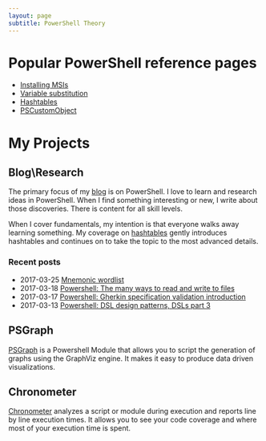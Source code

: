 ```yaml
---
layout: page
subtitle: PowerShell Theory
---
```


# Popular PowerShell reference pages

* [Installing MSIs](\2016-10-21-powershell-installing-msi-files)
* [Variable substitution](\2017-1-13-powershell-variable-substitution-in-strings)
* [Hashtables](\2016-11-06-powershell-hashtable-everything-you-wanted-to-know-about)
* [PSCustomObject](\2016-10-28-powershell-everything-you-wanted-to-know-about-pscustomobject)

# My Projects

## Blog\Research

The primary focus of my [blog](\blog) is on PowerShell. I love to learn and research ideas in PowerShell. When I find something interesting or new, I write about those discoveries. There is content for all skill levels. 

When I cover fundamentals, my intention is that everyone walks away learning something. My coverage on [hashtables](\2016-11-06-powershell-hashtable-everything-you-wanted-to-know-about) gently introduces hashtables and continues on to take the topic to the most advanced details.

### Recent posts

* 2017-03-25 [Mnemonic wordlist](\2017-03-25-mnemonic-wordlist)
* 2017-03-18 [Powershell: The many ways to read and write to files](\2017-03-18-Powershell-reading-and-saving-data-to-files)
* 2017-03-17 [Powershell: Gherkin specification validation introduction](\2017-03-17-Powershell-Gherkin-specification-validation)
* 2017-03-13 [Powershell: DSL design patterns, DSLs part 3](\2017-03-13-Powershell-DSL-design-patterns)

## PSGraph

[PSGraph](\2017-01-30-Powershell-PSGraph) is a Powershell Module that allows you to script the generation of graphs using the GraphViz engine. It makes it easy to produce data driven visualizations.

## Chronometer

[Chronometer](\2017-02-05-Powershell-Chronometer-line-by-line-script-execution-times) analyzes a script or module during execution and reports line by line execution times. It allows you to see your code coverage and where most of your execution time is spent.
